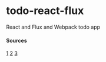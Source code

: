 # todo-react-flux
React and Flux and Webpack todo app


#### Sources
[1](https://medium.com/@ColeMurray/react-flux-in-es6-pt-1-2-e2a7b4aa074e#.ubtd91mag)
[2](http://jslog.com/2014/10/02/react-with-webpack-part-1/)
[3](https://www.twilio.com/blog/2015/08/setting-up-react-for-es6-with-webpack-and-babel-2.html)
